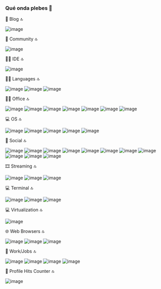 ### Qué onda plebes 👋



📝 Blog 🔝

![image]({https://img.shields.io/badge/Wordpress-21759B?style=for-the-badge&logo=wordpress&logoColor=white})

👥 Community 🔝

![image]({https://img.shields.io/badge/Telegram-2CA5E0?style=for-the-badge&logo=telegram&logoColor=white})

👩‍💻 IDE 🔝

![image]({https://img.shields.io/badge/VSCode-0078D4?style=for-the-badge&logo=visual%20studio%20code&logoColor=white})

👩‍💻 Languages 🔝

![image]({https://img.shields.io/badge/C-00599C?style=for-the-badge&logo=c&logoColor=white}) ![image]({https://img.shields.io/badge/HTML5-E34F26?style=for-the-badge&logo=html5&logoColor=white}) ![image]({https://img.shields.io/badge/CSS3-1572B6?style=for-the-badge&logo=css3&logoColor=white}) 

👨‍💻 Office 🔝

![image]({https://img.shields.io/badge/Microsoft_Office-D83B01?style=for-the-badge&logo=microsoft-office&logoColor=white}) ![image]({https://img.shields.io/badge/Apache_OpenOffice-0E85CD?style=for-the-badge&logo=ApacheOpenOffice&logoColor=white}) ![image]({https://img.shields.io/badge/Microsoft_Word-2B579A?style=for-the-badge&logo=microsoft-word&logoColor=white}) ![image]({}) ![image]({https://img.shields.io/badge/Microsoft_Excel-217346?style=for-the-badge&logo=microsoft-excel&logoColor=white}) ![image]({https://img.shields.io/badge/Microsoft_PowerPoint-B7472A?style=for-the-badge&logo=microsoft-powerpoint&logoColor=white}) ![image]({https://img.shields.io/badge/Trello-0052CC?style=for-the-badge&logo=trello&logoColor=white}) 

💻 OS 🔝

![image]({https://img.shields.io/badge/Android-3DDC84?style=for-the-badge&logo=android&logoColor=white}) ![image]({https://img.shields.io/badge/Ubuntu-E95420?style=for-the-badge&logo=ubuntu&logoColor=white}) ![image]({https://img.shields.io/badge/Windows-0078D6?style=for-the-badge&logo=windows&logoColor=white}) ![image]({https://img.shields.io/badge/Windows_95-008080?style=for-the-badge&logo=windows-95&logoColor=white}) ![image]({https://img.shields.io/badge/Windows_11-0078d4?style=for-the-badge&logo=windows-11&logoColor=white}) 

👨 Social 🔝

![image]({https://img.shields.io/badge/Codepen-000000?style=for-the-badge&logo=codepen&logoColor=white}) ![image]({https://img.shields.io/badge/Facebook-1877F2?style=for-the-badge&logo=facebook&logoColor=white}) ![image]({https://img.shields.io/badge/GitHub-100000?style=for-the-badge&logo=github&logoColor=white}) ![image]({https://img.shields.io/badge/LinkedIn-0077B5?style=for-the-badge&logo=linkedin&logoColor=white}) ![image]({https://img.shields.io/badge/Pinterest-%23E60023.svg?&style=for-the-badge&logo=Pinterest&logoColor=white}) ![image]({https://img.shields.io/badge/Reddit-FF4500?style=for-the-badge&logo=reddit&logoColor=white}) ![image]({https://img.shields.io/badge/Snapchat-FFFC00?style=for-the-badge&logo=snapchat&logoColor=white}) ![image]({https://img.shields.io/badge/Strava-FC4C02?style=for-the-badge&logo=strava&logoColor=white}) ![image]({https://img.shields.io/badge/TikTok-000000?style=for-the-badge&logo=tiktok&logoColor=white}) ![image]({https://img.shields.io/badge/Tumblr-%2336465D.svg?&style=for-the-badge&logo=Tumblr&logoColor=white}) ![image]({https://img.shields.io/badge/Twitter-1DA1F2?style=for-the-badge&logo=twitter&logoColor=white}) 

🎞 Streaming 🔝

![image]({https://img.shields.io/badge/Crunchyroll-F47521?style=for-the-badge&logo=crunchyroll&logoColor=white}) ![image]({https://img.shields.io/badge/Netflix-E50914?style=for-the-badge&logo=netflix&logoColor=white}) ![image]({https://img.shields.io/badge/YouTube-FF0000?style=for-the-badge&logo=youtube&logoColor=white}) 

💻 Terminal 🔝

![image]({https://img.shields.io/badge/GIT-E44C30?style=for-the-badge&logo=git&logoColor=white}) ![image]({https://img.shields.io/badge/powershell-5391FE?style=for-the-badge&logo=powershell&logoColor=white}) ![image]({https://img.shields.io/badge/windows%20terminal-4D4D4D?style=for-the-badge&logo=windows%20terminal&logoColor=white}) 

💻 Virtualization 🔝

![image]({https://img.shields.io/badge/VirtualBox-21416b?style=for-the-badge&logo=VirtualBox&logoColor=white}) 

🌐 Web Browsers 🔝

![image]({https://img.shields.io/badge/Firefox_Browser-FF7139?style=for-the-badge&logo=Firefox-Browser&logoColor=white}) ![image]({https://img.shields.io/badge/Google_chrome-4285F4?style=for-the-badge&logo=Google-chrome&logoColor=white}) ![image]({https://img.shields.io/badge/Microsoft_Edge-0078D7?style=for-the-badge&logo=Microsoft-edge&logoColor=white}) 

🥅 Work/Jobs 🔝

![image]({https://img.shields.io/badge/fiverr-1DBF73?style=for-the-badge&logo=fiverr&logoColor=white}) ![image]({https://img.shields.io/badge/Freelancer-29B2FE?style=for-the-badge&logo=Freelancer&logoColor=white}) ![image]({https://img.shields.io/badge/Indeed-003A9B?style=for-the-badge&logo=Indeed&logoColor=white}) ![image]({https://img.shields.io/badge/UpWork-6FDA44?style=for-the-badge&logo=Upwork&logoColor=white}) 

🎯 Profile Hits Counter 🔝

![image]({https://hits.seeyoufarm.com/api/count/incr/badge.svg?url=https%3A%2F%2Fgithub.com%2F{username}1212%2Fhit-counter})


<!--
**0m4rV1P/0m4rV1P** is a ✨ _special_ ✨ repository because its `README.md` (this file) appears on your GitHub profile.

Here are some ideas to get you started:

- 🔭 I’m currently working on ...
- 🌱 I’m currently learning ...
- 👯 I’m looking to collaborate on ...
- 🤔 I’m looking for help with ...
- 💬 Ask me about ...
- 📫 How to reach me: ...
- 😄 Pronouns: ...
- ⚡ Fun fact: ...
-->
